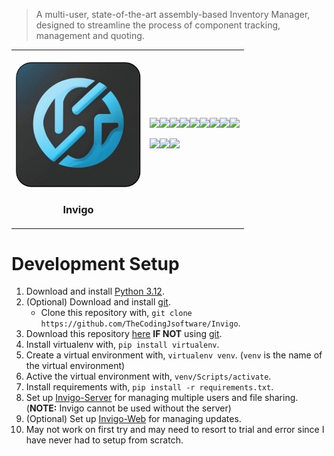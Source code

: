 > A multi-user, state-of-the-art assembly-based Inventory Manager, designed to streamline the process of component tracking, management and quoting.

<table>
<tbody>
<td style="width: 200px;">
<br>
<img style="border-radius: 25px; width: 200px; height: auto;" src="icons/icon.png" /><h3 style="text-align: center">Invigo</h3></p>
</td>
<td>
<img src="https://img.shields.io/github/created-at/TheCodingJsoftware/Inventory-Manager?style=for-the-badge&"/><img src="https://img.shields.io/github/license/TheCodingJsoftware/Inventory-Manager?&style=for-the-badge"/><img src="https://img.shields.io/static/v1?label=Platform&message=Windows&&style=for-the-badge"/><img src="https://img.shields.io/github/repo-size/TheCodingJsoftware/Inventory-Manager?label=Size&style=for-the-badge"/><img src="https://img.shields.io/github/commit-activity/m/TheCodingJsoftware/Inventory-Manager?style=for-the-badge"/><img src="https://img.shields.io/github/last-commit/TheCodingJsoftware/Invigo?style=for-the-badge"/><img src="https://img.shields.io/github/languages/count/TheCodingJsoftware/Inventory-Manager?style=for-the-badge"><img src="https://img.shields.io/github/languages/top/TheCodingJsoftware/Inventory-Manager?style=for-the-badge"><img src="https://img.shields.io/badge/python-3.12-blue?style=for-the-badge">

<img src="https://ForTheBadge.com/images/badges/made-with-python.svg"><img src="https://forthebadge.com/images/badges/powered-by-qt.svg"><img src="https://ForTheBadge.com/images/badges/built-with-love.svg">
</td>
</tbody>
</table>

# Development Setup

1. Download and install [Python 3.12](https://www.python.org/downloads/).
2. (Optional) Download and install [git](https://git-scm.com/download/win).
   - Clone this repository with, `git clone https://github.com/TheCodingJsoftware/Invigo`.
3. Download this repository [here](https://github.com/TheCodingJsoftware/Invigo/archive/refs/heads/master.zip) **IF NOT** using [git](https://git-scm.com/download/win).
4. Install virtualenv with, `pip install virtualenv`.
5. Create a virtual environment with, `virtualenv venv`. (`venv` is the name of the virtual environment)
6. Active the virtual environment with, `venv/Scripts/activate`.
7. Install requirements with, `pip install -r requirements.txt`.
8. Set up [Invigo-Server](https://github.com/TheCodingJsoftware/Invigo-Server) for managing multiple users and file sharing. (**NOTE:** Invigo cannot be used without the server)
9. (Optional) Set up [Invigo-Web](https://github.com/TheCodingJsoftware/Invigo-Web) for managing updates.
10. May not work on first try and may need to resort to trial and error since I have never had to setup from scratch.
